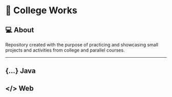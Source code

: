 
# 📖 College Works

## 💻 About


Repository created with the purpose of practicing and showcasing small projects and activities from college and parallel courses. 

___

## {...} Java

## </> Web






